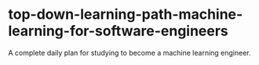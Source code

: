 # top-down-learning-path-machine-learning-for-software-engineers
A complete daily plan for studying to become a machine learning engineer.
